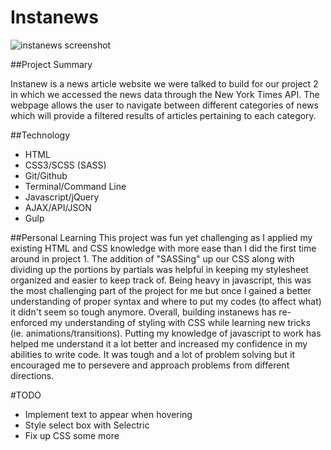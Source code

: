 # Instanews
![instanews screenshot](/images/instanews_scrnshot.png)

##Project Summary

Instanew is a news article website we were talked to build for our project 2 in which we accessed the news data through the New York Times API. The webpage allows the user to navigate between different categories of news which will provide a filtered results of articles pertaining to each category. 

##Technology
 * HTML
 * CSS3/SCSS (SASS)
 * Git/Github
 * Terminal/Command Line
 * Javascript/jQuery
 * AJAX/API/JSON
 * Gulp

##Personal Learning
 This project was fun yet challenging as I applied my existing HTML and CSS knowledge with more ease than I did the first time around in project 1. The addition of "SASSing" up our CSS along with dividing up the portions by partials was helpful in keeping my stylesheet organized and easier to keep track of. Being heavy in javascript, this was the most challenging part of the project for me but once I gained a better understanding of proper syntax and where to put my codes (to affect what) it didn't seem so tough anymore. Overall, building instanews has re-enforced my understanding of styling with CSS while learning new tricks (ie. animations/transitions). Putting my knowledge of javascript to work has helped me understand it a lot better and increased my confidence in my abilities to write code. It was tough and a lot of problem solving but it encouraged me to persevere and approach problems from different directions.

#TODO
 * Implement text to appear when hovering
 * Style select box with Selectric
 * Fix up CSS some more